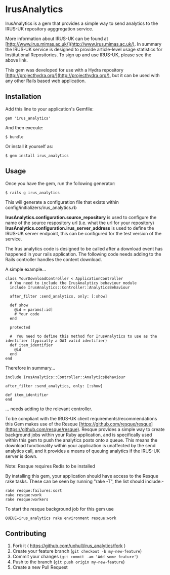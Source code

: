 # IrusAnalytics

IrusAnalytics is a gem that provides a simple way to send analytics to the IRUS-UK repository agggregation service.  

More information about IRUS-UK can be found at [http://www.irus.mimas.ac.uk/](http://www.irus.mimas.ac.uk/).  In summary the IRUS-UK service is designed to provide article-level usage statistics for Institutional Repositories.  To sign up and use IRUS-UK, please see the above link. 

This gem was developed for use with a Hydra repository [http://projecthydra.org/](http://projecthydra.org/), but it can be used with any other Rails based web application. 


## Installation

Add this line to your application's Gemfile:

    gem 'irus_analytics'

And then execute:

    $ bundle

Or install it yourself as:

    $ gem install irus_analytics

## Usage

Once you have the gem, run the following generator:

    $ rails g irus_analytics

This will generate a configuration file that exists within config/initializers/irus_analytics.rb

**IrusAnalytics.configuration.source\_repository** is used to configure the name of the source respository url (i.e. what the url for your repository)
**IrusAnalytics.configuration.irus\_server\_address** is used to define the IRUS-UK server endpoint, this can be configured for the test version of the service.  

The Irus analytics code is designed to be called after a download event has happened in your rails application.  The following code needs adding to the Rails controller handles the content download.

A simple example...

    class YourDownloadController < ApplicationController
      # You need to include the IrusAnalytics behaviour module
      include IrusAnalytics::Controller::AnalyticsBehaviour 

      after_filter :send_analytics, only: [:show]

      def show
        @id = params[:id] 
        # Your code
      end

      protected 
    
      #  You need to define this method for IrusAnalytics to use as the identifier (typically a OAI valid identifier)
      def item_identifier 
        @id
      end
    end

Therefore in summary...

    include IrusAnalytics::Controller::AnalyticsBehaviour  
  
    after_filter :send_analytics, only: [:show]

    def item_identifier
    end

... needs adding to the relevant controller.  

To be compliant with the IRUS-UK client requirements/recommendations this Gem makes use of the Resque  [https://github.com/resque/resque](https://github.com/resque/resque).  Resque provides a simple way to create background jobs within your Ruby application, and is specifically used within this gem to push the analytics posts onto a queue.  This means the download functionality within your application is unaffected by the send analytics call, and it provides a means of queuing analytics if the IRUS-UK server is down. 

Note: Resque requires Redis to be installed  

By installing this gem, your application should have access to the Resque rake tasks.  These can be seen by running "rake -T",  the list should include:-

    rake resque:failures:sort 
    rake resque:work
    rake resque:workers

To start the resque background job for this gem use

    QUEUE=irus_analytics rake environment resque:work


## Contributing

1. Fork it ( https://github.com/uohull/irus_analytics/fork )
2. Create your feature branch (`git checkout -b my-new-feature`)
3. Commit your changes (`git commit -am 'Add some feature'`)
4. Push to the branch (`git push origin my-new-feature`)
5. Create a new Pull Request